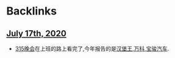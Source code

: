 
# Backlinks
## [July 17th, 2020](<July 17th, 2020.md>)
- [315晚会](<315晚会.md>)在上班的路上看完了,今年报告的是[汉堡王](<汉堡王.md>),[万科](<万科.md>),[宝骏汽车](<宝骏汽车.md>).

